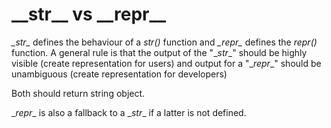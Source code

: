<h1>__str__ vs __repr__</h1>

*\__str__* defines the behaviour of a *str()* function and *\__repr__* defines 
the *repr()* function. A general rule is that the output of the "\__str__"
should be highly visible (create representation for users) and output for a 
"\__repr__" should be unambiguous (create representation for developers)

Both should return string object.

\__repr__ is also a fallback to a \__str__ if a latter is not defined. 

